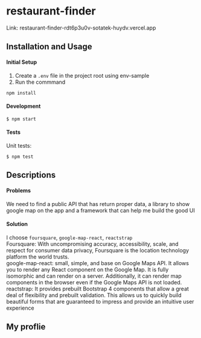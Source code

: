 # restaurant-finder

Link: restaurant-finder-rdt6p3u0v-sotatek-huydv.vercel.app

## Installation and Usage

#### Initial Setup

1.  Create a `.env` file in the project root using env-sample
2.  Run the commmand

```
npm install
```

#### Development

```
$ npm start
```

#### Tests

Unit tests:

```
$ npm test
```

## Descriptions

#### Problems

We need to find a public API that has return proper data, a library to show google map on the app and a framework that can help me build the good UI

#### Solution

I choose `foursquare`, `google-map-react`, `reactstrap`
<br />
Foursquare: With uncompromising accuracy, accessibility, scale, and respect for consumer data privacy, Foursquare is the location technology platform the world trusts.
<br />
google-map-react: small, simple, and base on Google Maps API. It allows you to render any React component on the Google Map. It is fully isomorphic and can render on a server. Additionally, it can render map components in the browser even if the Google Maps API is not loaded.
<br />
reactstrap: It provides prebuilt Bootstrap 4 components that allow a great deal of flexibility and prebuilt validation. This allows us to quickly build beautiful forms that are guaranteed to impress and provide an intuitive user experience

## My proflie

<br />
